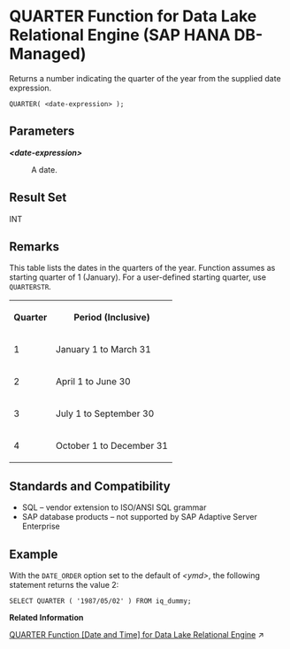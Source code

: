 <!-- loio57330a53cc29480ebf71c3bc97486052 -->

# QUARTER Function for Data Lake Relational Engine \(SAP HANA DB-Managed\)

Returns a number indicating the quarter of the year from the supplied date expression.



```
QUARTER( <date-expression> );
```



<a name="loio57330a53cc29480ebf71c3bc97486052__section_xhf_wn5_vrb"/>

## Parameters


<dl>
<dt><b>

*<date-expression\>*

</b></dt>
<dd>

A date.



</dd>
</dl>



<a name="loio57330a53cc29480ebf71c3bc97486052__section_pjv_wn5_vrb"/>

## Result Set

INT



<a name="loio57330a53cc29480ebf71c3bc97486052__section_mwg_xn5_vrb"/>

## Remarks

This table lists the dates in the quarters of the year. Function assumes as starting quarter of 1 \(January\). For a user-defined starting quarter, use `QUARTERSTR`.


<table>
<tr>
<th valign="top" rowspan="1">

Quarter

</th>
<th valign="top" rowspan="1">

Period \(Inclusive\)

</th>
</tr>
<tr>
<td valign="top" rowspan="1">

1

</td>
<td valign="top" rowspan="1">

January 1 to March 31

</td>
</tr>
<tr>
<td valign="top" rowspan="1">

2

</td>
<td valign="top" rowspan="1">

April 1 to June 30

</td>
</tr>
<tr>
<td valign="top" rowspan="1">

3

</td>
<td valign="top" rowspan="1">

July 1 to September 30

</td>
</tr>
<tr>
<td valign="top" rowspan="1">

4

</td>
<td valign="top" rowspan="1">

October 1 to December 31

</td>
</tr>
</table>



<a name="loio57330a53cc29480ebf71c3bc97486052__section_dnw_xn5_vrb"/>

## Standards and Compatibility

-   SQL – vendor extension to ISO/ANSI SQL grammar
-   SAP database products – not supported by SAP Adaptive Server Enterprise



<a name="loio57330a53cc29480ebf71c3bc97486052__section_ykg_yn5_vrb"/>

## Example

With the `DATE_ORDER` option set to the default of *<ymd\>*, the following statement returns the value 2:

```
SELECT QUARTER ( '1987/05/02' ) FROM iq_dummy;
```

**Related Information**  


[QUARTER Function \[Date and Time\] for Data Lake Relational Engine](https://help.sap.com/viewer/19b3964099384f178ad08f2d348232a9/2023_4_QRC/en-US/a571b27b84f21015b649cee091ad3bd6.html "Returns a number indicating the quarter of the year from the supplied date expression.") :arrow_upper_right:

